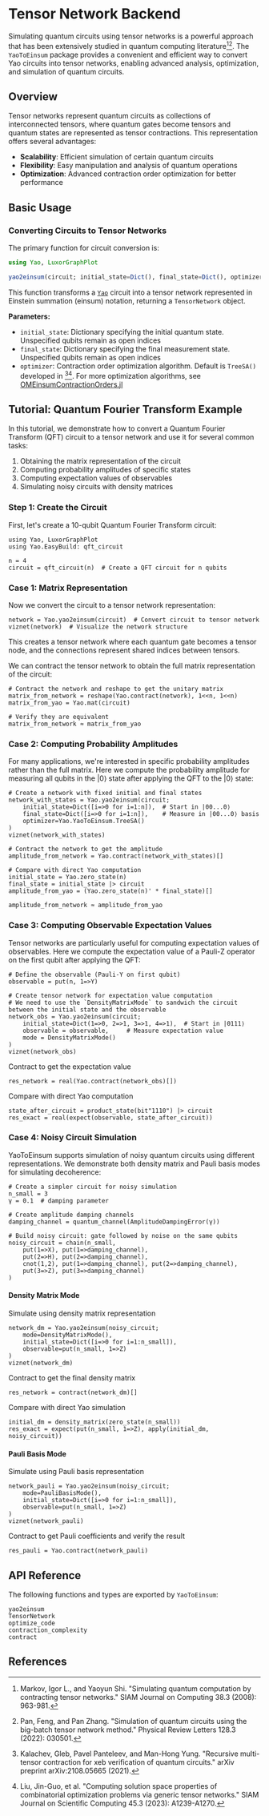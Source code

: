 # Tensor Network Backend

Simulating quantum circuits using tensor networks is a powerful approach that has been extensively studied in quantum computing literature[^Markov2008][^Pan2022]. The `YaoToEinsum` package provides a convenient and efficient way to convert Yao circuits into tensor networks, enabling advanced analysis, optimization, and simulation of quantum circuits.

## Overview

Tensor networks represent quantum circuits as collections of interconnected tensors, where quantum gates become tensors and quantum states are represented as tensor contractions. This representation offers several advantages:

- **Scalability**: Efficient simulation of certain quantum circuits
- **Flexibility**: Easy manipulation and analysis of quantum operations
- **Optimization**: Advanced contraction order optimization for better performance

## Basic Usage

### Converting Circuits to Tensor Networks

The primary function for circuit conversion is:

```julia
using Yao, LuxorGraphPlot

yao2einsum(circuit; initial_state=Dict(), final_state=Dict(), optimizer=TreeSA())
```

This function transforms a [`Yao`](https://github.com/QuantumBFS/Yao.jl) circuit into a tensor network represented in Einstein summation (einsum) notation, returning a `TensorNetwork` object.

**Parameters:**

- `initial_state`: Dictionary specifying the initial quantum state. Unspecified qubits remain as open indices
- `final_state`: Dictionary specifying the final measurement state. Unspecified qubits remain as open indices  
- `optimizer`: Contraction order optimization algorithm. Default is `TreeSA()` developed in [^Kalachev2021][^Liu2023]. For more optimization algorithms, see [OMEinsumContractionOrders.jl](https://github.com/TensorBFS/OMEinsumContractionOrders.jl)

## Tutorial: Quantum Fourier Transform Example

In this tutorial, we demonstrate how to convert a Quantum Fourier Transform (QFT) circuit to a tensor network and use it for several common tasks:

1. Obtaining the matrix representation of the circuit
2. Computing probability amplitudes of specific states
3. Computing expectation values of observables
4. Simulating noisy circuits with density matrices

### Step 1: Create the Circuit

First, let's create a 10-qubit Quantum Fourier Transform circuit:

```@example yao2einsum
using Yao, LuxorGraphPlot
using Yao.EasyBuild: qft_circuit

n = 4
circuit = qft_circuit(n)  # Create a QFT circuit for n qubits
```

### Case 1: Matrix Representation

Now we convert the circuit to a tensor network representation:

```@example yao2einsum
network = Yao.yao2einsum(circuit)  # Convert circuit to tensor network
viznet(network)  # Visualize the network structure
```

This creates a tensor network where each quantum gate becomes a tensor node, and the connections represent shared indices between tensors.

We can contract the tensor network to obtain the full matrix representation of the circuit:

```@example yao2einsum
# Contract the network and reshape to get the unitary matrix
matrix_from_network = reshape(Yao.contract(network), 1<<n, 1<<n)
matrix_from_yao = Yao.mat(circuit)

# Verify they are equivalent
matrix_from_network ≈ matrix_from_yao
```

### Case 2: Computing Probability Amplitudes

For many applications, we're interested in specific probability amplitudes rather than the full matrix. Here we compute the probability amplitude for measuring all qubits in the |0⟩ state after applying the QFT to the |0⟩ state:

```@example yao2einsum
# Create a network with fixed initial and final states
network_with_states = Yao.yao2einsum(circuit;
    initial_state=Dict([i=>0 for i=1:n]),  # Start in |00...0⟩
    final_state=Dict([i=>0 for i=1:n]),    # Measure in |00...0⟩ basis
    optimizer=Yao.YaoToEinsum.TreeSA()
)
viznet(network_with_states)
```

```@example yao2einsum
# Contract the network to get the amplitude
amplitude_from_network = Yao.contract(network_with_states)[]

# Compare with direct Yao computation
initial_state = Yao.zero_state(n)
final_state = initial_state |> circuit
amplitude_from_yao = (Yao.zero_state(n)' * final_state)[]

amplitude_from_network ≈ amplitude_from_yao
```

### Case 3: Computing Observable Expectation Values

Tensor networks are particularly useful for computing expectation values of observables. Here we compute the expectation value of a Pauli-Z operator on the first qubit after applying the QFT:

```@example yao2einsum
# Define the observable (Pauli-Y on first qubit)
observable = put(n, 1=>Y)

# Create tensor network for expectation value computation
# We need to use the `DensityMatrixMode` to sandwich the circuit between the initial state and the observable
network_obs = Yao.yao2einsum(circuit;
    initial_state=Dict(1=>0, 2=>1, 3=>1, 4=>1),  # Start in |0111⟩
    observable = observable,     # Measure expectation value
    mode = DensityMatrixMode()
)
viznet(network_obs)
```

Contract to get the expectation value
```@example yao2einsum
res_network = real(Yao.contract(network_obs)[])
```

Compare with direct Yao computation

```@example yao2einsum
state_after_circuit = product_state(bit"1110") |> circuit
res_exact = real(expect(observable, state_after_circuit))
```

### Case 4: Noisy Circuit Simulation

YaoToEinsum supports simulation of noisy quantum circuits using different representations. We demonstrate both density matrix and Pauli basis modes for simulating decoherence:

```@example yao2einsum
# Create a simpler circuit for noisy simulation
n_small = 3
γ = 0.1  # damping parameter

# Create amplitude damping channels
damping_channel = quantum_channel(AmplitudeDampingError(γ))

# Build noisy circuit: gate followed by noise on the same qubits
noisy_circuit = chain(n_small,
    put(1=>X), put(1=>damping_channel),
    put(2=>H), put(2=>damping_channel), 
    cnot(1,2), put(1=>damping_channel), put(2=>damping_channel),
    put(3=>Z), put(3=>damping_channel)
)
```

#### Density Matrix Mode

Simulate using density matrix representation
```@example yao2einsum
network_dm = Yao.yao2einsum(noisy_circuit; 
    mode=DensityMatrixMode(),
    initial_state=Dict([i=>0 for i=1:n_small]),
    observable=put(n_small, 1=>Z)
)
viznet(network_dm)
```

Contract to get the final density matrix
```@example yao2einsum
res_network = contract(network_dm)[]
```

Compare with direct Yao simulation
```@example yao2einsum
initial_dm = density_matrix(zero_state(n_small))
res_exact = expect(put(n_small, 1=>Z), apply(initial_dm, noisy_circuit))
```

#### Pauli Basis Mode

Simulate using Pauli basis representation
```@example yao2einsum
network_pauli = Yao.yao2einsum(noisy_circuit;
    mode=PauliBasisMode(),
    initial_state=Dict([i=>0 for i=1:n_small]),
    observable=put(n_small, 1=>Z)
)
viznet(network_pauli)
```

Contract to get Pauli coefficients and verify the result
```@example yao2einsum
res_pauli = Yao.contract(network_pauli)
```

## API Reference

The following functions and types are exported by `YaoToEinsum`:

```@docs
yao2einsum
TensorNetwork
optimize_code
contraction_complexity
contract
```

## References

[^Markov2008]: Markov, Igor L., and Yaoyun Shi. "Simulating quantum computation by contracting tensor networks." SIAM Journal on Computing 38.3 (2008): 963-981.

[^Pan2022]: Pan, Feng, and Pan Zhang. "Simulation of quantum circuits using the big-batch tensor network method." Physical Review Letters 128.3 (2022): 030501.

[^Kalachev2021]: Kalachev, Gleb, Pavel Panteleev, and Man-Hong Yung. "Recursive multi-tensor contraction for xeb verification of quantum circuits." arXiv preprint arXiv:2108.05665 (2021).

[^Liu2023]: Liu, Jin-Guo, et al. "Computing solution space properties of combinatorial optimization problems via generic tensor networks." SIAM Journal on Scientific Computing 45.3 (2023): A1239-A1270.
